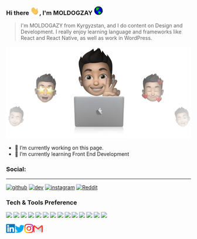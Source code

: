 

### Hi there <img src="https://github.com/MOLDOGAZY/MOLDOGAZY/blob/main/wave.gif?raw=true" width="24px" />, I'm MOLDOGZAY <img src="https://github.com/MOLDOGAZY/MOLDOGAZY/blob/main/globe.gif?raw=true" width="24px" />

> I'm MOLDOGAZY from Kyrgyzstan, and I do content on Design and Development. 
> I really enjoy learning language and frameworks like React and React Native, as well as work in 
> WordPress.
<p align="center">
  <img src="https://github.com/MOLDOGAZY/MOLDOGAZY/raw/main/GitHub-bg.png" />
</p>

- 🔭 I’m currently working on this page. 
- 🌱 I’m currently learning Front End Development  

### Social:
---
[<img src='https://cdn.jsdelivr.net/npm/simple-icons@3.0.1/icons/github.svg' alt='github' height='40'>](https://github.com/MOLDOGAZY)  [<img src='https://cdn.jsdelivr.net/npm/simple-icons@3.0.1/icons/dev-dot-to.svg' alt='dev' height='40'>](https://dev.to/MOLDOGAZY)  [<img src='https://cdn.jsdelivr.net/npm/simple-icons@3.0.1/icons/instagram.svg' alt='instagram' height='40'>](https://www.instagram.com/kazy_kaby1bek0v/)  [<img src='https://cdn.jsdelivr.net/npm/simple-icons@3.0.1/icons/reddit.svg' alt='Reddit' height='40'>](https://www.reddit.com/user/MOLDOGAZY)

### Tech & Tools Preference

<img src = "https://img.shields.io/badge/-HTML5-E34F26?style=flat&logo=html5&logoColor=white"> <img src = "https://img.shields.io/badge/-CSS3-1572B6?style=flat&logo=css3&logoColor=white">
<img src="https://img.shields.io/badge/-Bootstrap-563D7C?style=flat&logo=bootstrap&logoColor=white">
<img src="https://img.shields.io/badge/-JavaScript-eed718?style=flat&logo=javascript&logoColor=ffffff">
<img src="https://img.shields.io/badge/-Sass-cc6699?style=flat&logo=sass&logoColor=ffffff">
<img src="https://img.shields.io/badge/-React-000000?style=flat&logo=react&logoColor=00c8ff">
<img src="https://img.shields.io/badge/-Node.js-3C873A?style=flat&logo=Node.js&logoColor=white">
<img src="https://img.shields.io/badge/-Firebase-FFA611?style=flat&logo=firebase&logoColor=FFFFFF">
<img src="http://img.shields.io/badge/-Google%20Cloud%20Platform-4285F4?style=flat&logo=google%20cloud&logoColor=white">
<img src="http://img.shields.io/badge/-Git-F1502F?style=flat&logo=git&logoColor=FFFFFF">
<img src="http://img.shields.io/badge/-Github-000000?style=flat&logo=github&logoColor=FFFFFF">
<img src="http://img.shields.io/badge/-VS%20Code-007ACC?style=flat&logo=visual%20studio%20code&logoColor=white">
<img src="http://img.shields.io/badge/-Heroku-430098?style=flat&logo=heroku&logoColor=white">
<img src="http://img.shields.io/badge/-Vercel-black?style=flat&logo=vercel&logoColor=white">


  <a href="https://in.linkedin.com/in/moldogazy">
    <img align="left" alt="MOLDOGAZY | Linkedin" width="24px" src="https://github.com/MOLDOGAZY/MOLDOGAZY/blob/main/Linkedin.svg" />
  </a>
  <a href="https://twitter.com/MOLDOGAZY00">
    <img align="left" alt="MOLDOGAZY | Twitter" width="26px" src="https://github.com/MOLDOGAZY/MOLDOGAZY/blob/main/Twitter.svg" />
  </a>
  <a href="https://www.instagram.com/kazy_kaby1bek0v/">
    <img align="left" alt="MOLDOGAZY | Instagram" width="24px" src="https://github.com/MOLDOGAZY/MOLDOGAZY/blob/main/Instagram.svg" />
  </a>
  <a href="mailto:moldogazy.kabylbekov.kk@gmail.com">
    <img align="left" alt="MOLDOGAZY | Gmail" width="26px" src="https://github.com/MOLDOGAZY/MOLDOGAZY/blob/main/Gmail.svg" />
  </a>
